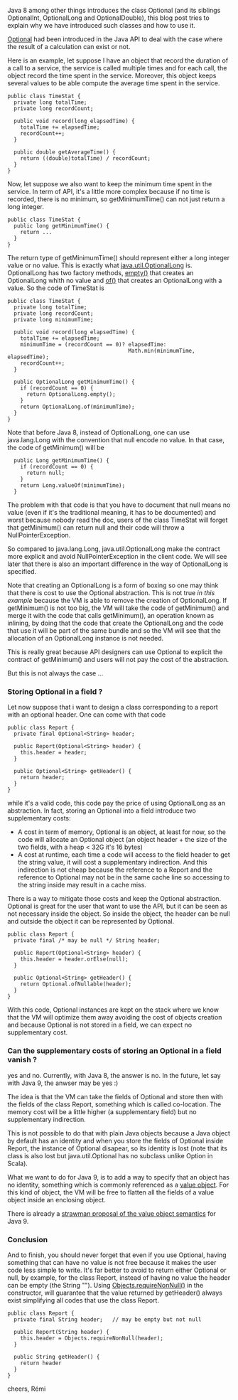 Java 8 among other things introduces the class Optional (and its siblings OptionalInt, OptionalLong and OptionalDouble), this blog post tries to explain why we have introduced such classes and how to use it.

[Optional](http://docs.oracle.com/javase/8/docs/api/java/util/Optional.html) had been introduced in the Java API to deal with the case where the result of a calculation can exist or not.

Here is an example, let suppose I have an object that record the duration of a call to a service, the service is called multiple times and for each call, the object record the time spent in the service. Moreover, this object keeps several values to be able compute the average time spent in the service.
 
```
public class TimeStat {
  private long totalTime;
  private long recordCount;

  public void record(long elapsedTime) {
    totalTime += elapsedTime;
    recordCount++;
  }

  public double getAverageTime() {
    return ((double)totalTime) / recordCount;
  }
}
```

Now, let suppose we also want to keep the minimum time spent in the service. In term of API, it's a little more complex because if no time is recorded, there is no minimum, so getMinimumTime() can not just return a long integer.

```
public class TimeStat {
  public long getMinimumTime() {
    return ...
  }
}
```

The return type of getMinimumTime() should represent either a long integer value or no value. This is exactly what [java.util.OptionalLong](http://docs.oracle.com/javase/8/docs/api/java/util/OptionalLong.html) is. OptionalLong has two factory methods, [empty()](http://docs.oracle.com/javase/8/docs/api/java/util/OptionalLong.html#empty--) that creates an OptionalLong whith no value and [of()](http://docs.oracle.com/javase/8/docs/api/java/util/OptionalLong.html#of-long-) that creates an OptionalLong with a value.
So the code of TimeStat is

```
public class TimeStat {
  private long totalTime;
  private long recordCount;
  private long minimumTime;

  public void record(long elapsedTime) {
    totalTime += elapsedTime;
    minimumTime = (recordCount == 0)? elapsedTime:
                                      Math.min(minimumTime, elapsedTime);
    recordCount++;
  }

  public OptionalLong getMinimumTime() {
    if (recordCount == 0) {
      return OptionalLong.empty();
    }
    return OptionalLong.of(minimumTime);
  }
}
```

Note that before Java 8, instead of OptionalLong, one can use java.lang.Long with the convention that null encode no value.
In that case, the code of getMinimum() will be

```
  public Long getMinimumTime() {
    if (recordCount == 0) {
      return null;
    }
    return Long.valueOf(minimumTime);
  }
```

The problem with that code is that you have to document that null means no value (even if it's the traditional meaning, it has to be documented) and worst because nobody read the doc, users of the class TimeStat will forget that getMinimum() can return null and their code will throw a NullPointerException.

So compared to java.lang.Long, java.util.OptionalLong make the contract more explicit and avoid NullPointerException in the client code. We will see later that there is also an important difference in the way of OptionalLong is specified.

Note that creating an OptionalLong is a form of boxing so one may think that there is cost to use the Optional abstraction.
This is not true *in this example* because the VM is able to remove the creation of OptionalLong. If getMinimum() is not too big, the VM will take the code of getMinimum() and merge it with the code that calls getMinimum(), an operation known as inlining, by doing that the code that create the OptionalLong and the code that use it will be part of the same bundle and so the VM will see that the allocation of an OptionalLong instance is not needed.

This is really great because API designers can use Optional to explicit the contract of getMinimum() and users will not pay the cost of the abstraction.

But this is not always the case ...


### Storing Optional in a field ?

Let now suppose that i want to design a class corresponding to a report with an optional header.
One can come with that code

```
public class Report {
  private final Optional<String> header;

  public Report(Optional<String> header) {
    this.header = header;
  }
  
  public Optional<String> getHeader() {
    return header;
  }
}
```

while it's a valid code, this code pay the price of using OptionalLong as an abstraction. In fact, storing an Optional into a field introduce two supplementary costs:
   - A cost in term of memory, Optional is an object, at least for now, so the code will allocate an Optional object (an object header + the size of the two fields, with a heap < 32G it's 16 bytes)
   - A cost at runtime, each time a code will access to the field header to get the string value, it will cost a supplementary indirection. And this indirection is not cheap because the reference to a Report and the reference to Optional may not be in the same cache line so accessing to the string inside may result in a cache miss.

There is a way to mitigate those costs and keep the Optional abstraction. Optional is great for the user that want to use the API, but it can be seen as not necessary inside the object. So inside the object, the header can be null and outside the object it can be represented by Optional.

```
public class Report {
  private final /* may be null */ String header;

  public Report(Optional<String> header) {
    this.header = header.orElse(null);
  }
  
  public Optional<String> getHeader() {
    return Optional.ofNullable(header);
  }
}
```

With this code, Optional instances are kept on the stack where we know that the VM will optimize them away avoiding the cost of objects creation and because Optional is not stored in a field, we can expect no supplementary cost.


### Can the supplementary costs of storing an Optional in a field vanish ?

yes and no. Currently, with Java 8, the answer is no.
In the future, let say with Java 9, the anwser may be yes :)

The idea is that the VM can take the fields of Optional and store then with the fields of the class Report, something which is called co-location. The memory cost will be a little higher (a supplementary field) but no supplementary indirection.

This is not possible to do that with plain Java objects because a Java object by default has an identity and when you store the fields of Optional inside Report, the instance of Optional disapear, so its identity is lost (note that its class is also lost but java.util.Optional has no subclass unlike Option in Scala).

What we want to do for Java 9, is to add a way to specify that an object has no identity, something which is commonly referenced
as a [value object](https://en.wikipedia.org/wiki/Value_object). For this kind of object, the VM will be free to flatten all the fields of a value object inside an enclosing object.

There is already a [strawman proposal of the value object semantics](http://cr.openjdk.java.net/~jrose/values/values-0.html) for Java 9.


### Conclusion

And to finish, you should never forget that even if you use Optional, having something that can have no value is not free because it makes the user code less simple to write. It's far better to avoid to return either Optional or null, by example, for the class Report, instead of having no value the header can be empty (the String ""). Using [Objects.requireNonNull()](http://docs.oracle.com/javase/7/docs/api/java/util/Objects.html) in the constructor, will guarantee that the value returned by getHeader() always exist simplifying all codes that use the class Report.

```
public class Report {
  private final String header;   // may be empty but not null

  public Report(String header) {
    this.header = Objects.requireNonNull(header);
  }
  
  public String getHeader() {
    return header
  }
}
```

cheers,
Rémi

